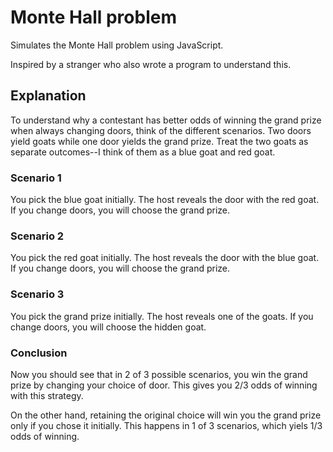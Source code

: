 # Monte Hall problem

Simulates the Monte Hall problem using JavaScript.

Inspired by a stranger who also wrote a program to understand this.

## Explanation

To understand why a contestant has better odds of winning the grand prize
when always changing doors, think of the different scenarios. Two doors
yield goats while one door yields the grand prize. Treat the two goats as
separate outcomes--I think of them as a blue goat and red goat.

### Scenario 1

You pick the blue goat initially. The host reveals the door with the red goat.
If you change doors, you will choose the grand prize.

### Scenario 2

You pick the red goat initially. The host reveals the door with the blue goat.
If you change doors, you will choose the grand prize.

### Scenario 3

You pick the grand prize initially. The host reveals one of the goats.
If you change doors, you will choose the hidden goat.

### Conclusion

Now you should see that in 2 of 3 possible scenarios, you win the grand
prize by changing your choice of door. This gives you 2/3 odds of winning
with this strategy.

On the other hand, retaining the original choice will win you the grand
prize only if you chose it initially. This happens in 1 of 3 scenarios,
which yiels 1/3 odds of winning.

